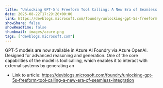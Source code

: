 ```yaml
---
title: "Unlocking GPT-5’s Freeform Tool Calling: A New Era of Seamless Integration"
date: 2025-08-22T17:29:26+00:00
link: https://devblogs.microsoft.com/foundry/unlocking-gpt-5s-freeform-tool-calling-a-new-era-of-seamless-integration
showShare: false
showReadTime: false
thumbnail: images/azure.png
tags: ["devblogs.microsoft.com"]
---
```

GPT-5 models are now available in Azure AI Foundry via Azure OpenAI. Designed for advanced reasoning and generation. One of the core capabilities of the model is tool calling, which enables it to interact with external systems by generating an

- Link to article: https://devblogs.microsoft.com/foundry/unlocking-gpt-5s-freeform-tool-calling-a-new-era-of-seamless-integration